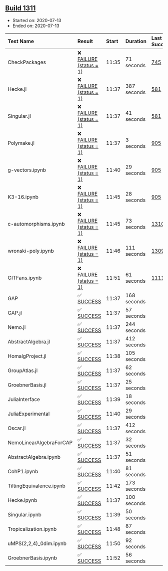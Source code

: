 ## [Build 1311](https://oscarci.mathematik.uni-kl.de/job/oscar-julia-1.4/1311/)

* Started on: 2020-07-13
* Ended on: 2020-07-13

| Test Name    | Result | Start | Duration | Last Success | First Failure |
|:-------------|:-------|:------|:---------|:-------------|:--------------|
| CheckPackages | ❌ [FAILURE (status = 1)](https://oscarci.mathematik.uni-kl.de/job/oscar-julia-1.4/1311/artifact/logs/build-1311/CheckPackages.log) | 11:35 | 71 seconds | [745](https://oscarci.mathematik.uni-kl.de/job/oscar-julia-1.4/745/) | [746](https://oscarci.mathematik.uni-kl.de/job/oscar-julia-1.4/746/) |
| Hecke.jl | ❌ [FAILURE (status = 1)](https://oscarci.mathematik.uni-kl.de/job/oscar-julia-1.4/1311/artifact/logs/build-1311/Hecke.jl.log) | 11:37 | 387 seconds | [581](https://oscarci.mathematik.uni-kl.de/job/oscar-julia-1.4/581/) | [582](https://oscarci.mathematik.uni-kl.de/job/oscar-julia-1.4/582/) |
| Singular.jl | ❌ [FAILURE (status = 1)](https://oscarci.mathematik.uni-kl.de/job/oscar-julia-1.4/1311/artifact/logs/build-1311/Singular.jl.log) | 11:37 | 41 seconds | [581](https://oscarci.mathematik.uni-kl.de/job/oscar-julia-1.4/581/) | [582](https://oscarci.mathematik.uni-kl.de/job/oscar-julia-1.4/582/) |
| Polymake.jl | ❌ [FAILURE (status = 1)](https://oscarci.mathematik.uni-kl.de/job/oscar-julia-1.4/1311/artifact/logs/build-1311/Polymake.jl.log) | 11:37 | 3 seconds | [905](https://oscarci.mathematik.uni-kl.de/job/oscar-julia-1.4/905/) | [907](https://oscarci.mathematik.uni-kl.de/job/oscar-julia-1.4/907/) |
| g-vectors.ipynb | ❌ [FAILURE (status = 1)](https://oscarci.mathematik.uni-kl.de/job/oscar-julia-1.4/1311/artifact/logs/build-1311/g-vectors.ipynb.log) | 11:40 | 29 seconds | [905](https://oscarci.mathematik.uni-kl.de/job/oscar-julia-1.4/905/) | [907](https://oscarci.mathematik.uni-kl.de/job/oscar-julia-1.4/907/) |
| K3-16.ipynb | ❌ [FAILURE (status = 1)](https://oscarci.mathematik.uni-kl.de/job/oscar-julia-1.4/1311/artifact/logs/build-1311/K3-16.ipynb.log) | 11:45 | 28 seconds | [905](https://oscarci.mathematik.uni-kl.de/job/oscar-julia-1.4/905/) | [907](https://oscarci.mathematik.uni-kl.de/job/oscar-julia-1.4/907/) |
| c-automorphisms.ipynb | ❌ [FAILURE (status = 1)](https://oscarci.mathematik.uni-kl.de/job/oscar-julia-1.4/1311/artifact/logs/build-1311/c-automorphisms.ipynb.log) | 11:45 | 73 seconds | [1310](https://oscarci.mathematik.uni-kl.de/job/oscar-julia-1.4/1310/) | [1311](https://oscarci.mathematik.uni-kl.de/job/oscar-julia-1.4/1311/) |
| wronski-poly.ipynb | ❌ [FAILURE (status = 1)](https://oscarci.mathematik.uni-kl.de/job/oscar-julia-1.4/1311/artifact/logs/build-1311/wronski-poly.ipynb.log) | 11:46 | 111 seconds | [1309](https://oscarci.mathematik.uni-kl.de/job/oscar-julia-1.4/1309/) | [1310](https://oscarci.mathematik.uni-kl.de/job/oscar-julia-1.4/1310/) |
| GITFans.ipynb | ❌ [FAILURE (status = 1)](https://oscarci.mathematik.uni-kl.de/job/oscar-julia-1.4/1311/artifact/logs/build-1311/GITFans.ipynb.log) | 11:51 | 61 seconds | [1111](https://oscarci.mathematik.uni-kl.de/job/oscar-julia-1.4/1111/) | [1112](https://oscarci.mathematik.uni-kl.de/job/oscar-julia-1.4/1112/) |
| GAP | ✅ [SUCCESS](https://oscarci.mathematik.uni-kl.de/job/oscar-julia-1.4/1311/artifact/logs/build-1311/GAP.log) | 11:37 | 168 seconds |  |  |
| GAP.jl | ✅ [SUCCESS](https://oscarci.mathematik.uni-kl.de/job/oscar-julia-1.4/1311/artifact/logs/build-1311/GAP.jl.log) | 11:37 | 57 seconds |  |  |
| Nemo.jl | ✅ [SUCCESS](https://oscarci.mathematik.uni-kl.de/job/oscar-julia-1.4/1311/artifact/logs/build-1311/Nemo.jl.log) | 11:37 | 244 seconds |  |  |
| AbstractAlgebra.jl | ✅ [SUCCESS](https://oscarci.mathematik.uni-kl.de/job/oscar-julia-1.4/1311/artifact/logs/build-1311/AbstractAlgebra.jl.log) | 11:37 | 412 seconds |  |  |
| HomalgProject.jl | ✅ [SUCCESS](https://oscarci.mathematik.uni-kl.de/job/oscar-julia-1.4/1311/artifact/logs/build-1311/HomalgProject.jl.log) | 11:38 | 105 seconds |  |  |
| GroupAtlas.jl | ✅ [SUCCESS](https://oscarci.mathematik.uni-kl.de/job/oscar-julia-1.4/1311/artifact/logs/build-1311/GroupAtlas.jl.log) | 11:37 | 62 seconds |  |  |
| GroebnerBasis.jl | ✅ [SUCCESS](https://oscarci.mathematik.uni-kl.de/job/oscar-julia-1.4/1311/artifact/logs/build-1311/GroebnerBasis.jl.log) | 11:37 | 25 seconds |  |  |
| JuliaInterface | ✅ [SUCCESS](https://oscarci.mathematik.uni-kl.de/job/oscar-julia-1.4/1311/artifact/logs/build-1311/JuliaInterface.log) | 11:39 | 18 seconds |  |  |
| JuliaExperimental | ✅ [SUCCESS](https://oscarci.mathematik.uni-kl.de/job/oscar-julia-1.4/1311/artifact/logs/build-1311/JuliaExperimental.log) | 11:40 | 29 seconds |  |  |
| Oscar.jl | ✅ [SUCCESS](https://oscarci.mathematik.uni-kl.de/job/oscar-julia-1.4/1311/artifact/logs/build-1311/Oscar.jl.log) | 11:37 | 412 seconds |  |  |
| NemoLinearAlgebraForCAP | ✅ [SUCCESS](https://oscarci.mathematik.uni-kl.de/job/oscar-julia-1.4/1311/artifact/logs/build-1311/NemoLinearAlgebraForCAP.log) | 11:37 | 32 seconds |  |  |
| AbstractAlgebra.ipynb | ✅ [SUCCESS](https://oscarci.mathematik.uni-kl.de/job/oscar-julia-1.4/1311/artifact/logs/build-1311/AbstractAlgebra.ipynb.log) | 11:37 | 51 seconds |  |  |
| CohP1.ipynb | ✅ [SUCCESS](https://oscarci.mathematik.uni-kl.de/job/oscar-julia-1.4/1311/artifact/logs/build-1311/CohP1.ipynb.log) | 11:40 | 81 seconds |  |  |
| TiltingEquivalence.ipynb | ✅ [SUCCESS](https://oscarci.mathematik.uni-kl.de/job/oscar-julia-1.4/1311/artifact/logs/build-1311/TiltingEquivalence.ipynb.log) | 11:42 | 173 seconds |  |  |
| Hecke.ipynb | ✅ [SUCCESS](https://oscarci.mathematik.uni-kl.de/job/oscar-julia-1.4/1311/artifact/logs/build-1311/Hecke.ipynb.log) | 11:37 | 100 seconds |  |  |
| Singular.ipynb | ✅ [SUCCESS](https://oscarci.mathematik.uni-kl.de/job/oscar-julia-1.4/1311/artifact/logs/build-1311/Singular.ipynb.log) | 11:39 | 50 seconds |  |  |
| Tropicalization.ipynb | ✅ [SUCCESS](https://oscarci.mathematik.uni-kl.de/job/oscar-julia-1.4/1311/artifact/logs/build-1311/Tropicalization.ipynb.log) | 11:48 | 87 seconds |  |  |
| uMPS(2,2,4)_0dim.ipynb | ✅ [SUCCESS](https://oscarci.mathematik.uni-kl.de/job/oscar-julia-1.4/1311/artifact/logs/build-1311/uMPS-2-2-4-_0dim.ipynb.log) | 11:50 | 92 seconds |  |  |
| GroebnerBasis.ipynb | ✅ [SUCCESS](https://oscarci.mathematik.uni-kl.de/job/oscar-julia-1.4/1311/artifact/logs/build-1311/GroebnerBasis.ipynb.log) | 11:52 | 56 seconds |  |  |
